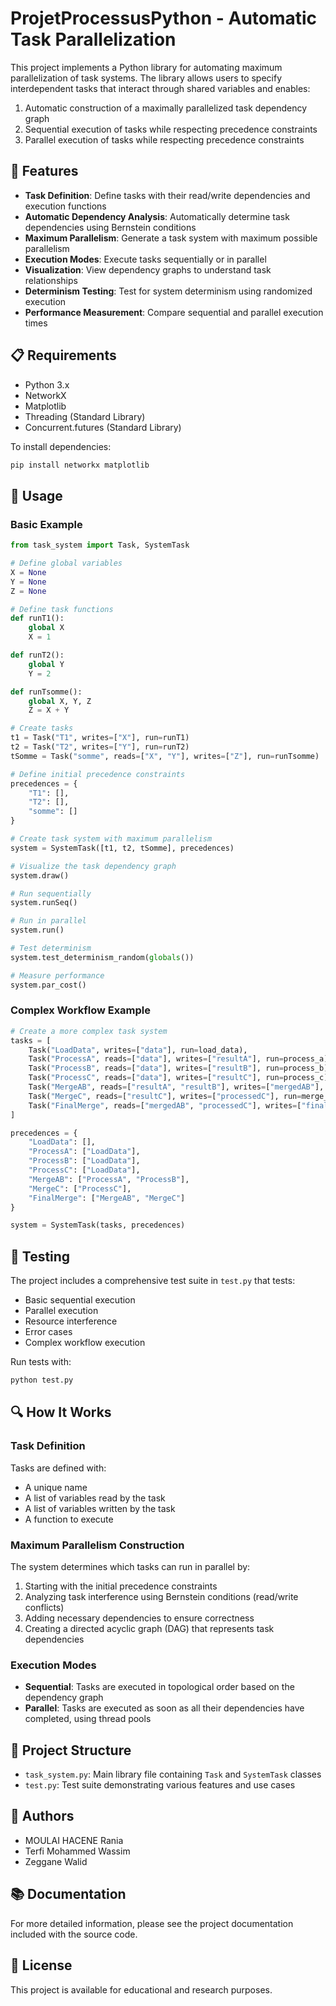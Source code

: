 # ProjetProcessusPython - Automatic Task Parallelization

This project implements a Python library for automating maximum parallelization of task systems. The library allows users to specify interdependent tasks that interact through shared variables and enables:

1. Automatic construction of a maximally parallelized task dependency graph
2. Sequential execution of tasks while respecting precedence constraints
3. Parallel execution of tasks while respecting precedence constraints

## 🚀 Features

- **Task Definition**: Define tasks with their read/write dependencies and execution functions
- **Automatic Dependency Analysis**: Automatically determine task dependencies using Bernstein conditions
- **Maximum Parallelism**: Generate a task system with maximum possible parallelism
- **Execution Modes**: Execute tasks sequentially or in parallel
- **Visualization**: View dependency graphs to understand task relationships
- **Determinism Testing**: Test for system determinism using randomized execution
- **Performance Measurement**: Compare sequential and parallel execution times

## 📋 Requirements

- Python 3.x
- NetworkX
- Matplotlib
- Threading (Standard Library)
- Concurrent.futures (Standard Library)

To install dependencies:

```bash
pip install networkx matplotlib
```

## 🔧 Usage

### Basic Example

```python
from task_system import Task, SystemTask

# Define global variables
X = None
Y = None
Z = None

# Define task functions
def runT1():
    global X
    X = 1

def runT2():
    global Y
    Y = 2

def runTsomme():
    global X, Y, Z
    Z = X + Y

# Create tasks
t1 = Task("T1", writes=["X"], run=runT1)
t2 = Task("T2", writes=["Y"], run=runT2)
tSomme = Task("somme", reads=["X", "Y"], writes=["Z"], run=runTsomme)

# Define initial precedence constraints
precedences = {
    "T1": [],
    "T2": [],
    "somme": []
}

# Create task system with maximum parallelism
system = SystemTask([t1, t2, tSomme], precedences)

# Visualize the task dependency graph
system.draw()

# Run sequentially
system.runSeq()

# Run in parallel
system.run()

# Test determinism
system.test_determinism_random(globals())

# Measure performance
system.par_cost()
```

### Complex Workflow Example

```python
# Create a more complex task system
tasks = [
    Task("LoadData", writes=["data"], run=load_data),
    Task("ProcessA", reads=["data"], writes=["resultA"], run=process_a),
    Task("ProcessB", reads=["data"], writes=["resultB"], run=process_b),
    Task("ProcessC", reads=["data"], writes=["resultC"], run=process_c),
    Task("MergeAB", reads=["resultA", "resultB"], writes=["mergedAB"], run=merge_ab),
    Task("MergeC", reads=["resultC"], writes=["processedC"], run=merge_c),
    Task("FinalMerge", reads=["mergedAB", "processedC"], writes=["final"], run=final_merge)
]

precedences = {
    "LoadData": [],
    "ProcessA": ["LoadData"],
    "ProcessB": ["LoadData"],
    "ProcessC": ["LoadData"],
    "MergeAB": ["ProcessA", "ProcessB"],
    "MergeC": ["ProcessC"],
    "FinalMerge": ["MergeAB", "MergeC"]
}

system = SystemTask(tasks, precedences)
```

## 🧪 Testing

The project includes a comprehensive test suite in `test.py` that tests:

- Basic sequential execution
- Parallel execution
- Resource interference
- Error cases
- Complex workflow execution

Run tests with:

```bash
python test.py
```

## 🔍 How It Works

### Task Definition

Tasks are defined with:
- A unique name
- A list of variables read by the task
- A list of variables written by the task
- A function to execute

### Maximum Parallelism Construction

The system determines which tasks can run in parallel by:
1. Starting with the initial precedence constraints
2. Analyzing task interference using Bernstein conditions (read/write conflicts)
3. Adding necessary dependencies to ensure correctness
4. Creating a directed acyclic graph (DAG) that represents task dependencies

### Execution Modes

- **Sequential**: Tasks are executed in topological order based on the dependency graph
- **Parallel**: Tasks are executed as soon as all their dependencies have completed, using thread pools

## 📝 Project Structure

- `task_system.py`: Main library file containing `Task` and `SystemTask` classes
- `test.py`: Test suite demonstrating various features and use cases

## 👥 Authors

- MOULAI HACENE Rania
- Terfi Mohammed Wassim
- Zeggane Walid

## 📚 Documentation

For more detailed information, please see the project documentation included with the source code.

## 📄 License

This project is available for educational and research purposes.
